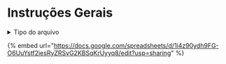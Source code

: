# Instruções Gerais

<details>

<summary>Tipo do arquivo</summary>

O arquivo deve ser do tipo xlsx.

</details>

{% embed url="https://docs.google.com/spreadsheets/d/1i4z90ydh9FG-O6UuYstf2iesRyZRSvG2KBSqKrUyyq8/edit?usp=sharing" %}
